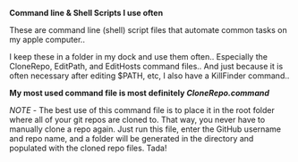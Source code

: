 <b>Command line & Shell Scripts I use often</b>

These are command line (shell) script files that automate common tasks on my apple computer..

I keep these in a folder in my dock and use them often.. Especially the CloneRepo, EditPath, and EditHosts command files.. And just because it is often necessary after editing $PATH, etc, I also have a KillFinder command..

<b>My most used command file is most definitely _CloneRepo.command_</b>

 *NOTE* - The best use of this command file is to place it in the root folder where all of your 
	   git repos are cloned to. That way, you never have to manually clone a repo again. 
	   Just run this file, enter the GitHub username and repo name, and a folder will be generated
	   in the directory and populated with the cloned repo files. Tada!
